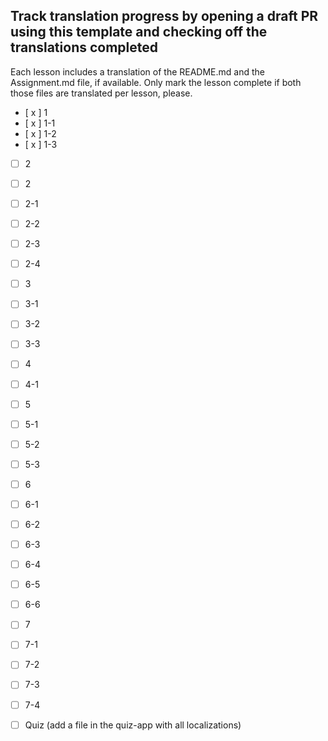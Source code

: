 ## Track translation progress by opening a draft PR using this template and checking off the translations completed

Each lesson includes a translation of the README.md and the Assignment.md file, if available. Only mark the lesson complete if both those files are translated per lesson, please.

- [ x ] 1
- [ x ] 1-1
- [ x ] 1-2
- [ x ] 1-3
- [ ] 2
- [ ] 2
- [ ] 2-1
- [ ] 2-2
- [ ] 2-3
- [ ] 2-4
- [ ] 3
- [ ] 3-1
- [ ] 3-2
- [ ] 3-3
- [ ] 4
- [ ] 4-1
- [ ] 5
- [ ] 5-1
- [ ] 5-2
- [ ] 5-3
- [ ] 6
- [ ] 6-1
- [ ] 6-2
- [ ] 6-3
- [ ] 6-4
- [ ] 6-5
- [ ] 6-6
- [ ] 7
- [ ] 7-1
- [ ] 7-2
- [ ] 7-3
- [ ] 7-4

- [ ] Quiz (add a file in the quiz-app with all localizations)
